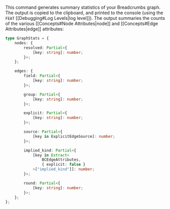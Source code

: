 This command generates summary statistics of your Breadcrumbs graph. The output is copied to the clipboard, and printed to the console (using the `FEAT` [[Debugging#Log Levels|log level]]). The output summaries the counts of the various [[Concepts#Node Attributes|node]] and [[Concepts#Edge Attributes|edge]] attributes:

```ts
type GraphStats = {
	nodes: {
		resolved: Partial<{
			[key: string]: number;
		}>;
	};

	edges: {
		field: Partial<{
			[key: string]: number;
		}>;

		group: Partial<{
			[key: string]: number;
		}>;

		explicit: Partial<{
			[key: string]: number;
		}>;

		source: Partial<{
			[key in ExplicitEdgeSource]: number;
		}>;

		implied_kind: Partial<{
			[key in Extract<
				BCEdgeAttributes,
				{ explicit: false }
			>["implied_kind"]]: number;
		}>;

		round: Partial<{
			[key: string]: number;
		}>;
	};
};
```
